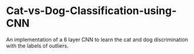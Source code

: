 # Cat-vs-Dog-Classification-using-CNN
An implementation of a 6 layer CNN to learn the cat and dog discrimination with the labels of outliers. 
